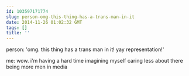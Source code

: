 ```yaml
---
id: 103597171774
slug: person-omg-this-thing-has-a-trans-man-in-it
date: 2014-11-26 01:02:32 GMT
tags: []
title: ''
---
```


person: 'omg. this thing has a trans man in it\! yay representation\!'

me: wow. i'm having a hard time imagining myself caring less about there being more men in media